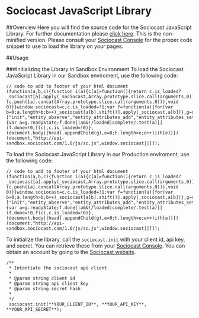 # Sociocast JavaScript Library

##Overview
Here you will find the source code for the Sociocast JavaScript Library. For further documentation please [click here](http://www.sociocast.com). This is the non-minified version. Please consult your [Sociocast Console](http://console.sociocast.com) for the proper code snippet to use to load the library on your pages. 

##Usage

###Initializing the Library in Sandbox Environment
To load the Sociocast JavaScript Library in our Sandbox enviroment, use the following code:

    // code to add to footer of your html document
    (function(a,b,c){function i(a){c[a]=function(){return c.is_loaded?_sociocast[a].apply(_sociocast,Array.prototype.slice.call(arguments,0)):(c.push([a].concat(Array.prototype.slice.call(arguments,0))),void 0)}}window.sociocast=c,c.is_loaded=!1;var f=function(a){for(var b=0;a.length>b;b++)_sociocast[a[b].shift()].apply(_sociocast,a[b])},g=document.createElement("script"),h=["init","entity_observe","entity_attributes_add","entity_attributes_set","entity_attributes_del","entity_attributes_modify","entity_profile"];for(g.type="text/javascript",g.src=b,g.async=!0,g.onreadystatechange=g.onload=function(){var a=g.readyState;f.done||a&&!/loaded|complete/.test(a)||(f.done=!0,f(c),c.is_loaded=!0)},(document.body||head).appendChild(g),e=0;h.length>e;e++)i(h[e])})(document,"http://api-sandbox.sociocast.com/1.0/js/sc.js",window.sociocast||[]);

To load the Sociocast JavaScript Library in our Production enviroment, use the following code:

    // code to add to footer of your html document
    (function(a,b,c){function i(a){c[a]=function(){return c.is_loaded?_sociocast[a].apply(_sociocast,Array.prototype.slice.call(arguments,0)):(c.push([a].concat(Array.prototype.slice.call(arguments,0))),void 0)}}window.sociocast=c,c.is_loaded=!1;var f=function(a){for(var b=0;a.length>b;b++)_sociocast[a[b].shift()].apply(_sociocast,a[b])},g=document.createElement("script"),h=["init","entity_observe","entity_attributes_add","entity_attributes_set","entity_attributes_del","entity_attributes_modify","entity_profile"];for(g.type="text/javascript",g.src=b,g.async=!0,g.onreadystatechange=g.onload=function(){var a=g.readyState;f.done||a&&!/loaded|complete/.test(a)||(f.done=!0,f(c),c.is_loaded=!0)},(document.body||head).appendChild(g),e=0;h.length>e;e++)i(h[e])})(document,"http://api-sandbox.sociocast.com/1.0/js/sc.js",window.sociocast||[]);

To initialize the library, call the `sociocast.init` with your client id, api key, and secret. You can retrieve these from your [Sociocast Console](https://console.sociocast.com). You can obtain an account by going to the [Sociocast website](http://www.sociocast.com).  

    /**
     * Intantiate the sociocast api client
     *
     * @param string client id
     * @param string api client key
     * @param string secret hash
     *
     */
     sociocast.init(**YOUR_CLIENT_ID**, **YOUR_API_KEY**, **YOUR_API_SECRET**);
     
     
